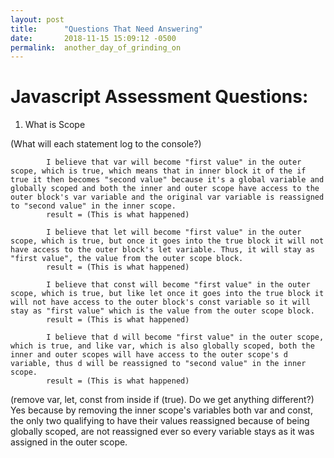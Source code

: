 ```yaml
---
layout: post
title:      "Questions That Need Answering"
date:       2018-11-15 15:09:12 -0500
permalink:  another_day_of_grinding_on
---
```


# Javascript Assessment Questions:
  1. What is Scope
  
   (What will each statement log to the console?)
			
			I believe that var will become "first value" in the outer scope, which is true, which means that in inner block it of the if true it then becomes "second value" because it's a global variable and globally scoped and both the inner and outer scope have access to the outer block's var variable and the original var variable is reassigned to "second value" in the inner scope. 
			result = (This is what happened)
			
			I believe that let will become "first value" in the outer scope, which is true, but once it goes into the true block it will not have access to the outer block's let variable. Thus, it will stay as "first value", the value from the outer scope block. 
			result = (This is what happened)
			
			I believe that const will become "first value" in the outer scope, which is true, but like let once it goes into the true block it will not have access to the outer block's const variable so it will stay as "first value" which is the value from the outer scope block. 
			result = (This is what happened)
			
			I believe that d will become "first value" in the outer scope, which is true, and like var, which is also globally scoped, both the inner and outer scopes will have access to the outer scope's d variable, thus d will be reassigned to "second value" in the inner scope. 
			result = (This is what happened)
			
  (remove var, let, const from inside if (true). Do we get anything different?)
	   Yes because by removing the inner scope's variables both var and const, the only two qualifying to have their values reassigned because of being globally scoped, are not reassigned ever so every variable stays as it was assigned in the outer scope. 
			
			

